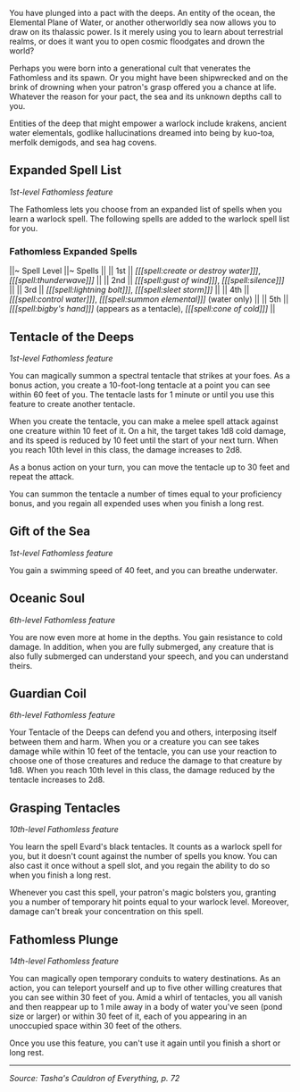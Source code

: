 You have plunged into a pact with the deeps. An entity of the ocean, the Elemental Plane of Water, or another otherworldly sea now allows you to draw on its thalassic power. Is it merely using you to learn about terrestrial realms, or does it want you to open cosmic floodgates and drown the world?

Perhaps you were born into a generational cult that venerates the Fathomless and its spawn. Or you might have been shipwrecked and on the brink of drowning when your patron's grasp offered you a chance at life. Whatever the reason for your pact, the sea and its unknown depths call to you.

Entities of the deep that might empower a warlock include krakens, ancient water elementals, godlike hallucinations dreamed into being by kuo-toa, merfolk demigods, and sea hag covens.

## Expanded Spell List

_1st-level Fathomless feature_

The Fathomless lets you choose from an expanded list of spells when you learn a warlock spell. The following spells are added to the warlock spell list for you.

### Fathomless Expanded Spells

||~ Spell Level ||~ Spells ||
|| 1st || _[[[spell:create or destroy water]]]_, _[[[spell:thunderwave]]]_ ||
|| 2nd || _[[[spell:gust of wind]]]_, _[[[spell:silence]]]_ ||
|| 3rd || _[[[spell:lightning bolt]]]_, _[[[spell:sleet storm]]]_ ||
|| 4th || _[[[spell:control water]]]_, _[[[spell:summon elemental]]]_ (water only) ||
|| 5th || _[[[spell:bigby's hand]]]_ (appears as a tentacle), _[[[spell:cone of cold]]]_ ||

## Tentacle of the Deeps

_1st-level Fathomless feature_

You can magically summon a spectral tentacle that strikes at your foes. As a bonus action, you create a 10-foot-long tentacle at a point you can see within 60 feet of you. The tentacle lasts for 1 minute or until you use this feature to create another tentacle.

When you create the tentacle, you can make a melee spell attack against one creature within 10 feet of it. On a hit, the target takes 1d8 cold damage, and its speed is reduced by 10 feet until the start of your next turn. When you reach 10th level in this class, the damage increases to 2d8.

As a bonus action on your turn, you can move the tentacle up to 30 feet and repeat the attack.

You can summon the tentacle a number of times equal to your proficiency bonus, and you regain all expended uses when you finish a long rest.

## Gift of the Sea

_1st-level Fathomless feature_

You gain a swimming speed of 40 feet, and you can breathe underwater.

## Oceanic Soul

_6th-level Fathomless feature_

You are now even more at home in the depths. You gain resistance to cold damage. In addition, when you are fully submerged, any creature that is also fully submerged can understand your speech, and you can understand theirs.

## Guardian Coil

_6th-level Fathomless feature_

Your Tentacle of the Deeps can defend you and others, interposing itself between them and harm. When you or a creature you can see takes damage while within 10 feet of the tentacle, you can use your reaction to choose one of those creatures and reduce the damage to that creature by 1d8. When you reach 10th level in this class, the damage reduced by the tentacle increases to 2d8.

## Grasping Tentacles

_10th-level Fathomless feature_

You learn the spell Evard's black tentacles. It counts as a warlock spell for you, but it doesn't count against the number of spells you know. You can also cast it once without a spell slot, and you regain the ability to do so when you finish a long rest.

Whenever you cast this spell, your patron's magic bolsters you, granting you a number of temporary hit points equal to your warlock level. Moreover, damage can't break your concentration on this spell.

## Fathomless Plunge

_14th-level Fathomless feature_

You can magically open temporary conduits to watery destinations. As an action, you can teleport yourself and up to five other willing creatures that you can see within 30 feet of you. Amid a whirl of tentacles, you all vanish and then reappear up to 1 mile away in a body of water you've seen (pond size or larger) or within 30 feet of it, each of you appearing in an unoccupied space within 30 feet of the others.

Once you use this feature, you can't use it again until you finish a short or long rest.

----

*Source: Tasha's Cauldron of Everything, p. 72*
